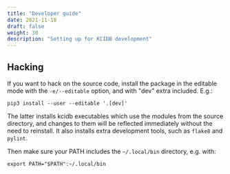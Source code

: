 ```yaml
---
title: "Developer guide"
date: 2021-11-18
draft: false
weight: 30
description: "Setting up for KCIDB development"
---
```

Hacking
-------

If you want to hack on the source code, install the package in the editable
mode with the `-e/--editable` option, and with "dev" extra included. E.g.:

    pip3 install --user --editable '.[dev]'

The latter installs kcidb executables which use the modules from the source
directory, and changes to them will be reflected immediately without the need
to reinstall. It also installs extra development tools, such as `flake8` and
`pylint`.

Then make sure your PATH includes the `~/.local/bin` directory, e.g. with:

    export PATH="$PATH":~/.local/bin
